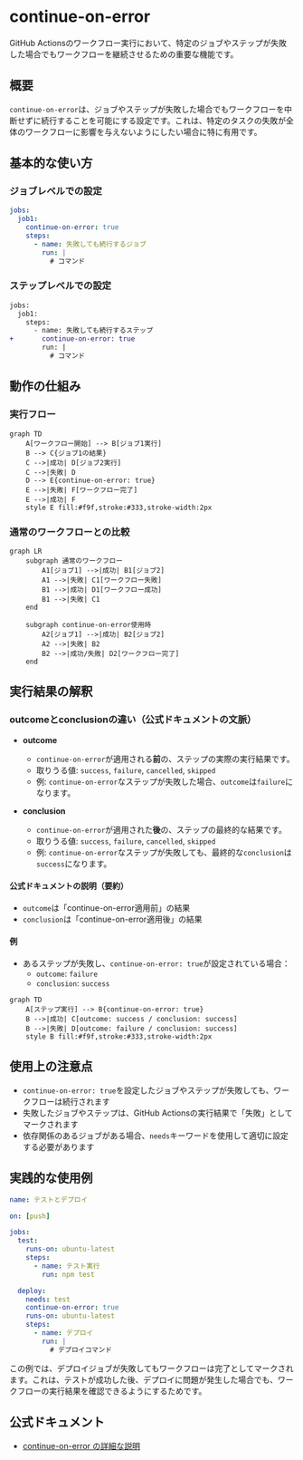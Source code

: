 # continue-on-error

GitHub Actionsのワークフロー実行において、特定のジョブやステップが失敗した場合でもワークフローを継続させるための重要な機能です。

## 概要

`continue-on-error`は、ジョブやステップが失敗した場合でもワークフローを中断せずに続行することを可能にする設定です。これは、特定のタスクの失敗が全体のワークフローに影響を与えないようにしたい場合に特に有用です。

## 基本的な使い方

### ジョブレベルでの設定
```yaml
jobs:
  job1:
    continue-on-error: true
    steps:
      - name: 失敗しても続行するジョブ
        run: |
          # コマンド
```

### ステップレベルでの設定
```diff yaml
jobs:
  job1:
    steps:
      - name: 失敗しても続行するステップ
+       continue-on-error: true
        run: |
          # コマンド
```

## 動作の仕組み

### 実行フロー
```mermaid
graph TD
    A[ワークフロー開始] --> B[ジョブ1実行]
    B --> C{ジョブ1の結果}
    C -->|成功| D[ジョブ2実行]
    C -->|失敗| D
    D --> E{continue-on-error: true}
    E -->|失敗| F[ワークフロー完了]
    E -->|成功| F
    style E fill:#f9f,stroke:#333,stroke-width:2px
```

### 通常のワークフローとの比較
```mermaid
graph LR
    subgraph 通常のワークフロー
        A1[ジョブ1] -->|成功| B1[ジョブ2]
        A1 -->|失敗| C1[ワークフロー失敗]
        B1 -->|成功| D1[ワークフロー成功]
        B1 -->|失敗| C1
    end
    
    subgraph continue-on-error使用時
        A2[ジョブ1] -->|成功| B2[ジョブ2]
        A2 -->|失敗| B2
        B2 -->|成功/失敗| D2[ワークフロー完了]
    end
```

## 実行結果の解釈

### outcomeとconclusionの違い（公式ドキュメントの文脈）

- **outcome**
  - `continue-on-error`が適用される**前**の、ステップの実際の実行結果です。
  - 取りうる値: `success`, `failure`, `cancelled`, `skipped`
  - 例: `continue-on-error`なステップが失敗した場合、`outcome`は`failure`になります。

- **conclusion**
  - `continue-on-error`が適用された**後**の、ステップの最終的な結果です。
  - 取りうる値: `success`, `failure`, `cancelled`, `skipped`
  - 例: `continue-on-error`なステップが失敗しても、最終的な`conclusion`は`success`になります。

#### 公式ドキュメントの説明（要約）
- `outcome`は「continue-on-error適用前」の結果
- `conclusion`は「continue-on-error適用後」の結果

#### 例
- あるステップが失敗し、`continue-on-error: true`が設定されている場合：
  - `outcome`: `failure`
  - `conclusion`: `success`

```mermaid
graph TD
    A[ステップ実行] --> B{continue-on-error: true}
    B -->|成功| C[outcome: success / conclusion: success]
    B -->|失敗| D[outcome: failure / conclusion: success]
    style B fill:#f9f,stroke:#333,stroke-width:2px
```

## 使用上の注意点

- `continue-on-error: true`を設定したジョブやステップが失敗しても、ワークフローは続行されます
- 失敗したジョブやステップは、GitHub Actionsの実行結果で「失敗」としてマークされます
- 依存関係のあるジョブがある場合、`needs`キーワードを使用して適切に設定する必要があります

## 実践的な使用例

```yaml
name: テストとデプロイ

on: [push]

jobs:
  test:
    runs-on: ubuntu-latest
    steps:
      - name: テスト実行
        run: npm test

  deploy:
    needs: test
    continue-on-error: true
    runs-on: ubuntu-latest
    steps:
      - name: デプロイ
        run: |
          # デプロイコマンド
```

この例では、デプロイジョブが失敗してもワークフローは完了としてマークされます。これは、テストが成功した後、デプロイに問題が発生した場合でも、ワークフローの実行結果を確認できるようにするためです。

## 公式ドキュメント

- [continue-on-error の詳細な説明](https://docs.github.com/ja/actions/using-workflows/workflow-syntax-for-github-actions#jobsjob_idcontinue-on-error)
